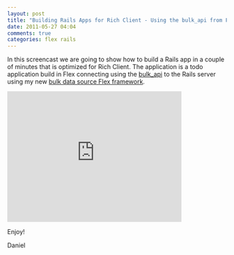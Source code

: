 ```yaml
---
layout: post
title: "Building Rails Apps for Rich Client - Using the bulk_api from Flex."
date: 2011-05-27 04:04
comments: true
categories: flex rails
---
```

In this screencast we are going to show how to build a Rails app in a couple of minutes that is optimized for Rich Client. The application is a todo application build in Flex connecting using the <a href="https://github.com/drogus/bulk_api">bulk_api</a> to the Rails server using my new <a href="https://github.com/danielwanja/bulk_data_source_flex">bulk data source Flex framework</a>.

<!--more-->

<iframe src="http://player.vimeo.com/video/24299809" width="400" height="300" frameborder="0"></iframe>

Enjoy!

Daniel
